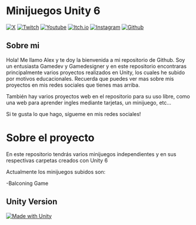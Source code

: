 # Minijuegos Unity 6

[![X](https://img.shields.io/badge/Follow%20%40CrearVideojuego-000000?style=for-the-badge&logo=x&logoColor=white)](https://twitter.com/crearvideojuego)
[![Twitch](https://img.shields.io/badge/Twitch-9146FF?style=for-the-badge&logo=twitch&logoColor=white)](https://www.twitch.tv/crearvideojuegos)
[![Youtube](https://img.shields.io/badge/YouTube-FF0000?style=for-the-badge&logo=youtube&logoColor=white)](https://www.youtube.com/channel/UCRFsluuJre6OWpiT1hFJmjA?sub_confirmation=1)
[![Itch.io](https://img.shields.io/badge/Itch.io-FA5C5C?style=for-the-badge&logo=itchdotio&logoColor=white)](https://crearvideojuegos.itch.io/)
[![Instagram](https://img.shields.io/badge/Instagram-E4405F?style=for-the-badge&logo=instagram&logoColor=white)](https://www.instagram.com/crearvideojuego)
[![Github](https://img.shields.io/badge/GitHub-100000?style=for-the-badge&logo=github&logoColor=white)](https://github.com/crearvideojuegos)

## Sobre mi

Hola! Me llamo Alex y te doy la bienvenida a mi repositorio de Github. Soy un entusiasta Gamedev y Gamedesigner y en este repositorio encontraras principalmente varios proyectos realizados en Unity, los cuales he subido por motivos educacionales. Recuerda que puedes ver mas sobre mis proyectos en mis redes sociales que tienes mas arriba.

También hay varios proyectos web en el repositorio para su uso libre, como una web para aprender ingles mediante tarjetas, un minijuego, etc...

Si te gusta lo que hago, sígueme en mis redes sociales!

# Sobre el proyecto

En este repositorio tendrás varios minijuegos independientes y en sus respectivas carpetas creados con Unity 6

Actualmente los minijuegos subidos son:

-Balconing Game

## Unity Version

[![Made with Unity](https://img.shields.io/badge/Unity-6-57b.svg?&logo=unity)](https://www.unity.com)